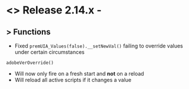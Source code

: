 # <> Release 2.14.x - 

## > Functions
- Fixed `premUIA_Values(false).__setNewVal()` failing to override values under certain circumstances

`adobeVerOverride()`
- Will now only fire on a fresh start and **not** on a reload
- Will reload all active scripts if it changes a value